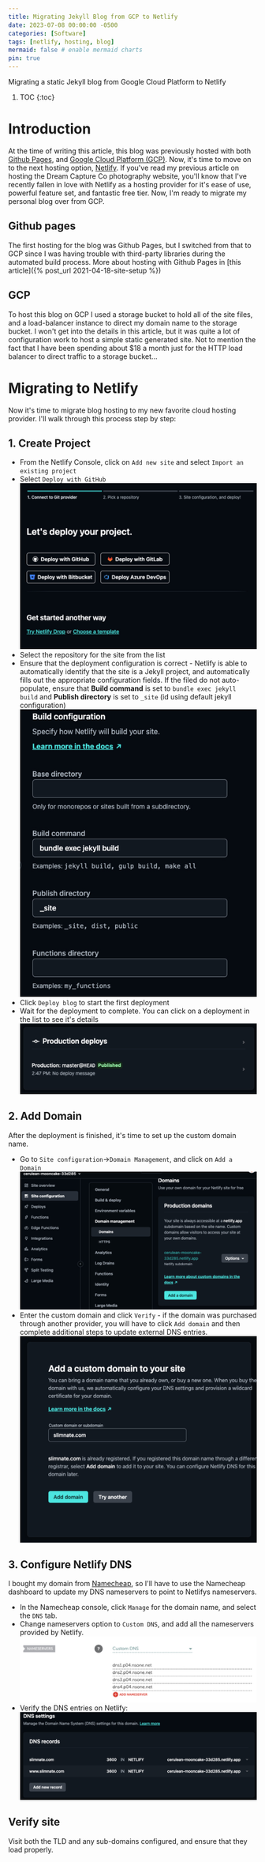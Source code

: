 ```yaml
---
title: Migrating Jekyll Blog from GCP to Netlify
date: 2023-07-08 00:00:00 -0500
categories: [Software]
tags: [netlify, hosting, blog]
mermaid: false # enable mermaid charts
pin: true
---
```


Migrating a static Jekyll blog from Google Cloud Platform to Netlify

1. TOC
{:toc}

# Introduction
At the time of writing this article, this blog was previously hosted with both [Github Pages](https://pages.github.com/), and [Google Cloud Platform (GCP)](https://cloud.google.com/). Now, it's time to move on to the next hosting option, [Netlify](https://www.netlify.com/). If you've read my previous article on hosting the Dream Capture Co photography website, you'll know that I've recently fallen in love with Netlify as a hosting provider for it's ease of use, powerful feature set, and fantastic free tier. Now, I'm ready to migrate my personal blog over from GCP.

## Github pages
The first hosting for the blog was Github Pages, but I switched from that to GCP since I was having trouble with third-party libraries during the automated build process. More about hosting with Github Pages in [this article]({% post_url 2021-04-18-site-setup %})

## GCP
To host this blog on GCP I used a storage bucket to hold all of the site files, and a load-balancer instance to direct my domain name to the storage bucket. I won't get into the details in this article, but it was quite a lot of configuration work to host a simple static generated site. Not to mention the fact that I have been spending about $18 a month just for the HTTP load balancer to direct traffic to a storage bucket...

# Migrating to Netlify
Now it's time to migrate blog hosting to my new favorite cloud hosting provider. I'll walk through this process step by step:


## 1. Create Project
- From the Netlify Console, click on `Add new site` and select `Import an existing project`
- Select `Deploy with GitHub`
![Deploy with Github](/assets/img/netlify-blog/01.jpg)
- Select the repository for the site from the list
- Ensure that the deployment configuration is correct - Netlify is able to automatically identify that the site is a Jekyll project, and automatically fills out the appropriate configuration fields. If the filed do not auto-populate, ensure that **Build command** is set to `bundle exec jekyll build` and **Publish directory** is set to `_site` (id using default jekyll configuration)
![Build configuration](/assets/img/netlify-blog/02.jpg)
- Click `Deploy blog` to start the first deployment
- Wait for the deployment to complete. You can click on a deployment in the list to see it's details
![Deployment list](/assets/img/netlify-blog/03.jpg)

## 2. Add Domain
After the deployment is finished, it's time to set up the custom domain name.
- Go to `Site configuration`->`Domain Management`, and click on `Add a Domain`
![Add domain](/assets/img/netlify-blog/04.jpg)
- Enter the custom domain and click `Verify` - if the domain was purchased through another provider, you will have to click `Add domain` and then complete additional steps to update external DNS entries.
![Verify domain](/assets/img/netlify-blog/06.jpg)

## 3. Configure Netlify DNS
I bought my domain from [Namecheap](https://www.namecheap.com/), so I'll have to use the Namecheap dashboard to update my DNS nameservers to point to Netlifys nameservers.

- In the Namecheap console, click `Manage` for the domain name, and select the `DNS` tab.
- Change nameservers option to `Custom DNS`, and add all the nameservers provided by Netlify.
![Custom DNS](/assets/img/netlify-blog/10.jpg)
- Verify the DNS entries on Netlify:
![DNS Entries](/assets/img/netlify-blog/11.jpg)

## Verify site
Visit both the TLD and any sub-domains configured, and ensure that they load properly.